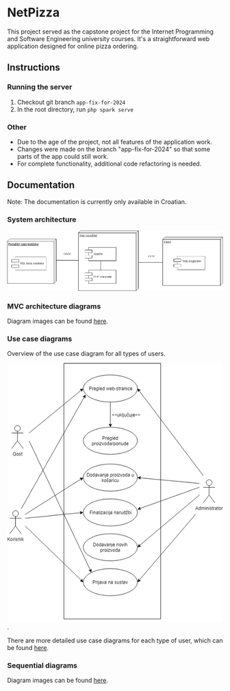 # NetPizza
This project served as the capstone project for the Internet Programming and Software Engineering university courses.
It's a straightforward web application designed for online pizza ordering.

## Instructions
### Running the server
1. Checkout git branch `app-fix-for-2024`
2. In the root directory, run `php spark serve`

### Other
- Due to the age of the project, not all features of the application work.
- Changes were made on the branch "app-fix-for-2024" so that some parts of the app could still work.
- For complete functionality, additional code refactoring is needed.

## Documentation
Note: The documentation is currently only available in Croatian.

### System architecture
![System architecture](/docs/Arhitektura.png)

### MVC architecture diagrams
Diagram images can be found [here](/docs/mvc_architecture_diagrams/).

### Use case diagrams
Overview of the use case diagram for all types of users.

![Use case diagram](/docs/use_case_diagrams/Uporaba.png).

There are more detailed use case diagrams for each type of user, which can be found [here](/docs/use_case_diagrams/).

### Sequential diagrams
Diagram images can be found [here](/docs/sequential_diagrams/).